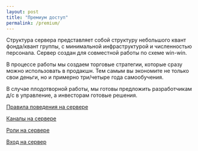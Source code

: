 ```yaml
---
layout: post
title: "Премиум доступ"
permalink: /premium/
---
```



Структура сервера представляет собой структуру небольшого квант фонда/квант группы,
с минимальной инфраструктурой и численностью персонала. Сервер создан для совместной работы по схеме win-win.
<!--more-->

В процессе работы мы создаем торговые стратегии, которые сразу можно использовать в продакшн.
Тем самым вы экономите не только свои деньги, но и примерно три/четыре года самообучения.

В случае плодотворной работы, мы готовы предложить разработчикам д/с в управление, а инвесторам готовые решения.

[Правила поведения на сервере](https://ragve.ru/2021-06-19/правила-дискорд-сервера)

[Каналы на сервере](https://ragve.ru/2021-06-17/каналы)

[Роли на сервере](https://ragve.ru/2021-06-18/роли)

[Вход на сервер](https://discord.gg/V6arrKAUrh)




